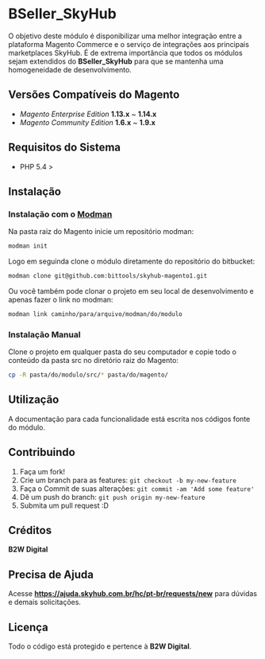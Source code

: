 # BSeller_SkyHub

O objetivo deste módulo é disponibilizar uma melhor integração entre a plataforma Magento Commerce e o serviço de integrações aos principais marketplaces SkyHub.
É de extrema importância que todos os módulos sejam extendidos do **BSeller_SkyHub** para que se mantenha uma homogeneidade de desenvolvimento. 

## Versões Compatíveis do Magento

* *Magento Enterprise Edition* **1.13.x** ~ **1.14.x**
* *Magento Community Edition* **1.6.x** ~ **1.9.x**

## Requisitos do Sistema

* PHP 5.4 >

## Instalação

### Instalação com o [Modman](https://github.com/colinmollenhour/modman)

Na pasta raiz do Magento inicie um repositório modman:

```bash
modman init
```

Logo em seguinda clone o módulo diretamente do repositório do bitbucket:

```bash
modman clone git@github.com:bittools/skyhub-magento1.git
```

Ou você também pode clonar o projeto em seu local de desenvolvimento e apenas fazer o link no modman:

```bash
modman link caminho/para/arquivo/modman/do/modulo
```

### Instalação Manual

Clone o projeto em qualquer pasta do seu computador e copie todo o conteúdo da pasta src no diretório raiz do Magento:

```bash
cp -R pasta/do/modulo/src/* pasta/do/magento/
```

## Utilização

A documentação para cada funcionalidade está escrita nos códigos fonte do módulo.

## Contribuindo

1. Faça um fork!
2. Crie um branch para as features: `git checkout -b my-new-feature`
3. Faça o Commit de suas alterações: `git commit -am 'Add some feature'`
4. Dê um push do branch: `git push origin my-new-feature`
5. Submita um pull request :D

## Créditos

**B2W Digital**

## Precisa de Ajuda
Acesse **https://ajuda.skyhub.com.br/hc/pt-br/requests/new** para dúvidas e demais solicitações. 

## Licença

Todo o código está protegido e pertence à **B2W Digital**.

